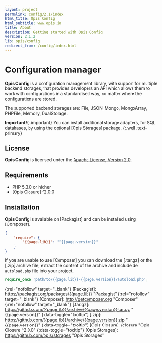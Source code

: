```yaml
---
layout: project
permalink: config/2.1/index
html_title: Opis Config
html_subtitle: www.opis.io
title: About
description: Getting started with Opis Config
version: 2.1.2
lib: opis/config
redirect_from: /config/index.html
---
```

# Configuration manager
 
**Opis Config** is a configuration management library, with support for multiple backend storages, 
that provides developers an API which allows them to work with configurations in a standardised way, 
no matter where the configurations are stored.

The supported backend storages are: File, JSON, Mongo, MongoArray, PHPFile, Memory, DualStorage. 

**Important!**{:.important}
You can install additional storage adapters, for SQL databases, by using the optional [Opis Storages] package.
{:.well .text-primary}

## License
**Opis Config** is licensed under the [Apache License, Version 2.0][apache_license].

## Requirements
* PHP 5.3.0 or higher
* [Opis Closure] ^2.0.0

## Installation

**Opis Config** is available on [Packagist] and can be installed using [Composer]. 

```json
{
    "require": {
        "{{page.lib}}": "^{{page.version}}"
    }
}
```

If you are unable to use [Composer] you can download the [.tar.gz] or the [.zip]
archive file, extract the content of the archive and include de `autoload.php` file into your project. 

```php
require_once 'path/to/{{page.lib}}-{{page.version}}/autoload.php';
```

[apache_license]: http://www.apache.org/licenses/LICENSE-2.0 "Project license" 
{:rel="nofollow" target="_blank"}
[Packagist]: https://packagist.org/packages/{{page.lib}} "Packagist" 
{:rel="nofollow" target="_blank"}
[Composer]: http://getcomposer.org "Composer" 
{:rel="nofollow" target="_blank"}
[.tar.gz]: https://github.com/{{page.lib}}/archive/{{page.version}}.tar.gz "{{page.version}}" 
{:data-toggle="tooltip"}
[.zip]: https://github.com/{{page.lib}}/archive/{{page.version}}.zip "{{page.version}}" 
{:data-toggle="tooltip"}
[Opis Closure]: /closure  "Opis Closure ^2.0.0" 
{:data-toggle="tooltip"}
[Opis Storages]: https://github.com/opis/storages "Opis Storages"